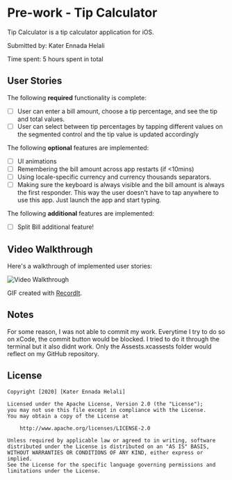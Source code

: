 # Pre-work - Tip Calculator

Tip Calculator is a tip calculator application for iOS.

Submitted by: Kater Ennada Helali

Time spent: 5 hours spent in total

## User Stories

The following **required** functionality is complete:

* [ ] User can enter a bill amount, choose a tip percentage, and see the tip and total values.
* [ ] User can select between tip percentages by tapping different values on the segmented control and the tip value is updated accordingly

The following **optional** features are implemented:

* [ ] UI animations
* [ ] Remembering the bill amount across app restarts (if <10mins)
* [ ] Using locale-specific currency and currency thousands separators.
* [ ] Making sure the keyboard is always visible and the bill amount is always the first responder. This way the user doesn't have to tap anywhere to use this app. Just launch the app and start typing.

The following **additional** features are implemented:

- [ ] Split Bill additional feature!

## Video Walkthrough

Here's a walkthrough of implemented user stories:

<img src='http://g.recordit.co/hTZ4JJrylS.gif' title='Video Walkthrough' width='' alt='Video Walkthrough' />

GIF created with [RecordIt](https://recordit.co/).

## Notes

For some reason, I was not able to commit my work. Everytime I try to do so on xCode, the commit button would be blocked.
I tried to do it through the terminal but it also didnt work. Only the Assests.xcassests folder would reflect on my GitHub repository.

## License

    Copyright [2020] [Kater Ennada Helali]

    Licensed under the Apache License, Version 2.0 (the "License");
    you may not use this file except in compliance with the License.
    You may obtain a copy of the License at

        http://www.apache.org/licenses/LICENSE-2.0

    Unless required by applicable law or agreed to in writing, software
    distributed under the License is distributed on an "AS IS" BASIS,
    WITHOUT WARRANTIES OR CONDITIONS OF ANY KIND, either express or implied.
    See the License for the specific language governing permissions and
    limitations under the License.
